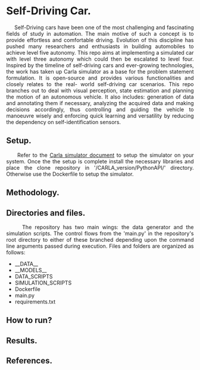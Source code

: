 # Self-Driving Car.
<p style="text-align: justify;">
&nbsp;&nbsp;&nbsp;&nbsp; Self-Driving cars have been one of the most challenging and fascinating fields of study in automation. The main motive of such a concept is to provide effortless and comfortable driving. Evolution of this discipline has pushed many researchers and enthusiasts in building automobiles to achieve level five autonomy. This repo aims at implementing a simulated car with level three autonomy which could then be escalated to level four. Inspired by the timeline of self-driving cars and ever-growing technologies, the work has taken up Carla simulator as a base for the problem statement formulation. It is open-source and provides various functionalities and closely relates to the real- world self-driving car scenarios. This repo branches out to deal with visual perception, state estimation and planning the motion of an autonomous vehicle. It also includes: generation of data and annotating them if necessary, analyzing the acquired data and making decisions accordingly, thus controlling and guiding the vehicle to manoeuvre wisely and enforcing quick learning and versatility by reducing the dependency on self-identification sensors.
</p>

## Setup.
<p style="text-align: justify;">
&nbsp;&nbsp;&nbsp;&nbsp; Refer to the <a href="https://carla.readthedocs.io/en/stable/getting_started/">Carla simulator document</a> to setup the simulator on your system. Once the the setup is complete install the necessary libraries and place the clone repository in '/CARLA_version/PythonAPI/' directory. Otherwise use the Dockerfile to setup the simulator.
</p>

## Methodology.

## Directories and files.
<p style="text-align: justify;">
&nbsp;&nbsp;&nbsp;&nbsp; The repository has two main wings: the data generator and the simulation scripts. The control flows from the 'main.py' in the repository's root directory to either of these branched depending upon the command line arguments passed during execution. Files and folders are organized as follows:
<ul>
    <li>
        __DATA__
    </li>
    <li>
        __MODELS__
    </li>
    <li>
        DATA_SCRIPTS
    </li>
    <li>
        SIMULATION_SCRIPTS
    </li>
    <li>
        Dockerfile
    </li>
    <li>
        main.py
    </li>
    <li>
        requirements.txt
    </li>
</ul>
</p>

## How to run?
## Results.
## References.